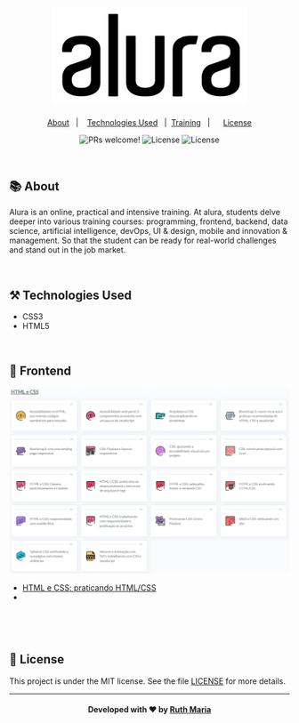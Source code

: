 <h1 align="center">
    <img alt="Logo ignitte" src="./img/logo-alura.png" width="350px" />
</h1>

<p align="center">
  <a href="#about">About</a>&nbsp;&nbsp;&nbsp;|&nbsp;&nbsp;&nbsp;  
  <a href="#technologies">Technologies Used</a>&nbsp;&nbsp;&nbsp;|&nbsp;
  <a href="#training">Training</a>&nbsp;&nbsp;&nbsp;|&nbsp;&nbsp;&nbsp;&nbsp;&nbsp;
  <a href="#license">License</a>
</p>

<p align="center">
 <img src="https://img.shields.io/static/v1?label=PRs&message=welcome&color=04d361&labelColor=000000" alt="PRs welcome!" />

  <img alt="License" src="https://img.shields.io/badge/Made%20by-Ruth%20Maria-%2304D361">

  <img alt="License" src="https://img.shields.io/static/v1?label=license&message=MIT&color=04d361&labelColor=000000">
</p>

<a id="about"></a><br>

## :books: About

Alura is an online, practical and intensive training. At alura, students delve deeper into various training courses: programming, frontend, backend, data science, artificial intelligence, devOps, UI & design, mobile and innovation & management. So that the student can be ready for real-world challenges and stand out in the job market.

<a id="technologies"></a><br>

## ⚒️ Technologies Used

- CSS3
- HTML5

<a id="training"></a><br>

## :abacus: Frontend

<img alt="Logo ignitte" src="./img/alura-html-e-css.png"/>

<br>

- [HTML e CSS: praticando HTML/CSS]()
- []()

<br>

<a id="license"></a><br>

## :memo: License

This project is under the MIT license. See the file [LICENSE](LICENSE.md) for more details.

---

<h4 align="center">
    Developed with ❤️ by <a href="https://www.linkedin.com/in/ruth-maria-9b256071/" target="_blank">Ruth Maria</a>
</h4>
